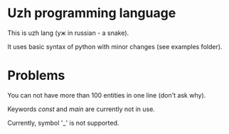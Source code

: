 # Uzh programming language

This is uzh lang (уж in russian - a snake).

It uses basic syntax of python with minor changes (see examples folder).

# Problems

You can not have more than 100 entities in one line (don't ask why).

Keywords _const_ and _main_ are currently not in use.

Currently, symbol '_' is not supported.
